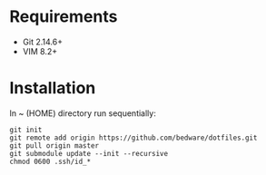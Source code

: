 # Requirements
- Git 2.14.6+
- VIM 8.2+

# Installation
In ~ (HOME) directory run sequentially:
```
git init
git remote add origin https://github.com/bedware/dotfiles.git
git pull origin master
git submodule update --init --recursive
chmod 0600 .ssh/id_*
```
